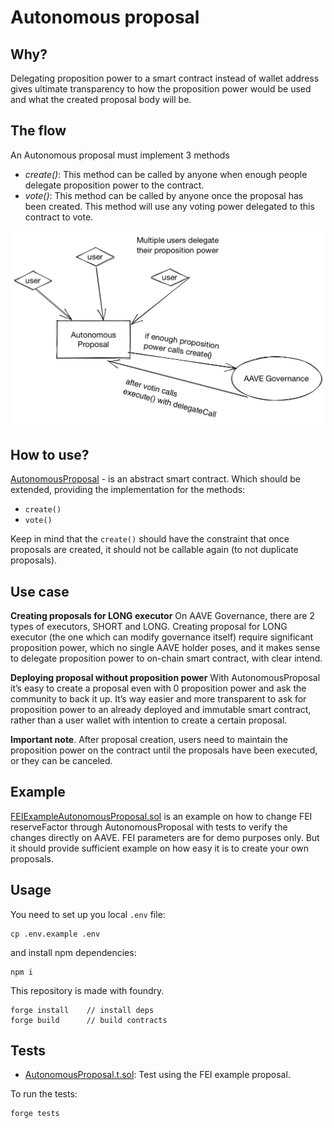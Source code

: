 # Autonomous proposal
## Why?
Delegating proposition power to a smart contract instead of wallet address gives ultimate transparency to how the proposition power would be used and what the created proposal body will be.

## The flow
An Autonomous proposal must implement 3 methods
- _create()_: This method can be called by anyone when enough people delegate proposition power to the contract.
- _vote()_: This method can be called by anyone once the proposal has been created. This method will use any voting power delegated to this contract to vote.



![Autonomous proposal scheme][image-1]

## How to use?
[AutonomousProposal](/src/contracts/AutonomousProposal.sol) - is an abstract smart contract. Which should be extended, providing the implementation for the methods:
- `create()`
- `vote()`

Keep in mind that the `create()` should have the constraint that once proposals are created, it should not be callable again (to not duplicate proposals).

## Use case
**Creating proposals for LONG executor**
On AAVE Governance, there are 2 types of executors, SHORT and LONG.
Creating proposal for LONG executor (the one which can modify governance itself) require significant proposition power, which no single AAVE holder poses, and it makes sense to delegate proposition power to on-chain smart contract, with clear intend.

**Deploying proposal without proposition power**
With AutonomousProposal it’s easy to create a proposal even with 0 proposition power and ask the community to back it up. It’s way easier and more transparent to ask for proposition power to an already deployed and immutable smart contract, rather than a user wallet with intention to create a certain proposal.


**Important note**. After proposal creation, users need to maintain the proposition power on the contract until the proposals have been executed, or they can be canceled.

## Example
[FEIExampleAutonomousProposal.sol](/tests/utils/FEIExampleAutonomousProposal.sol) is an example on how to change FEI reserveFactor through AutonomousProposal with tests to verify the changes directly on AAVE.
FEI parameters are for demo purposes only. But it should provide sufficient example on how easy it is to create your own proposals.

## Usage
You need to set up you local `.env` file:
```
cp .env.example .env
```

and install npm dependencies:
```
npm i
```

This repository is made with foundry.
```
forge install    // install deps
forge build      // build contracts
```

## Tests
- [AutonomousProposal.t.sol](/tests/AutonomousProposal.t.sol): Test using the FEI example proposal.

To run the tests:
```
forge tests
```

[image-1]:	./images/scheme.png
